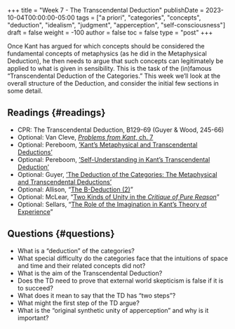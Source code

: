 +++
title = "Week 7 - The Transcendental Deduction"
publishDate = 2023-10-04T00:00:00-05:00
tags = ["a priori", "categories", "concepts", "deduction", "idealism", "judgment", "apperception", "self-consciousness"]
draft = false
weight = -100
author = false
toc = false
type = "post"
+++

Once Kant has argued for which concepts should be considered the fundamental
concepts of metaphysics (as he did in the Metaphysical Deduction), he then
needs to argue that such concepts can legitimately be applied to what is given
in sensibility. This is the task of the (in)famous &ldquo;Transcendental Deduction
of the Categories.&rdquo; This week we&rsquo;ll look at the overall structure of the
Deduction, and consider the initial few sections in some detail.


## Readings {#readings}

-   CPR: The Transcendental Deduction, B129-69 (Guyer &amp; Wood, 245-66)
-   Optional: Van Cleve, [_Problems from Kant_, ch. 7](https://www.dropbox.com/s/gllkkuv0hb6qjmc/vancleve1999-ch7_Experience_and_Objects.pdf?dl=0)
-   Optional: Pereboom, [&rsquo;Kant&rsquo;s Metaphysical and Transcendental Deductions&rsquo;](https://www.dropbox.com/s/bn49z2qpffkq5uv/pereboom2006.pdf?dl=0)
-   Optional: Pereboom, [&rsquo;Self-Understanding in Kant&rsquo;s Transcendental Deduction&rsquo;](https://www.dropbox.com/s/e8c8jq3e380a3hb/pereboom1995.pdf?dl=0)
-   Optional: Guyer, [&rsquo;The Deduction of the Categories: The Metaphysical and Transcendental Deductions&rsquo;](https://www.dropbox.com/s/fu32owtdal7ldx9/guyer2010a.pdf?dl=0)
-   Optional: Allison, &ldquo;[The B-Deduction (2)](https://www.dropbox.com/s/wqrkfll7py1yyah/allison2015-ch9_The_B-Deduction_%282%29.pdf?dl=0)&rdquo;
-   Optional: McLear, &ldquo;[Two Kinds of Unity in the _Critique of Pure Reason_](https://www.dropbox.com/s/mkc92u2flimhzp6/mclear2015_two_kinds_of_unity_in_the_icritique_of_pure_reason-i.pdf?dl=0)&rdquo;
-   Optional: Sellars, &ldquo;[The Role of the Imagination in Kant&rsquo;s Theory of Experience](https://www.dropbox.com/s/km40g0v6tc2kqgn/sellars2003_the_role_of_the_imagination_in_kant%27s_theory_of_experience.pdf?dl=0)&rdquo;


## Questions {#questions}

-   What is a &ldquo;deduction&rdquo; of the categories?
-   What special difficulty do the categories face that the intuitions of space and time and their related concepts did not?
-   What is the aim of the Transcendental Deduction?
-   Does the TD need to prove that external world skepticism is false if it is
    to succeed?
-   What does it mean to say that the TD has &ldquo;two steps&rdquo;?
-   What might the first step of the TD argue?
-   What is the &ldquo;original synthetic unity of apperception&rdquo; and why is it important?
